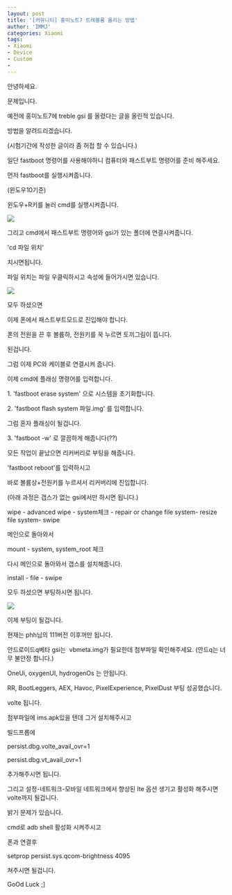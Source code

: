 ```yaml
---
layout: post
title: '[커뮤니티] 홍미노트7 트레블롬 올리는 방법'
author: 'IMMJ'
categories: Xiaomi
tags:
- Xiaomi
- Device
- Custom
-
---
```



<script> location.href='https://cafe.naver.com/develoid/866974' ; </script>

<p></p>
<p><p></p>
<p>안녕하세요.</p>
</p>
<p>문제입니다.</p>
<p>예전에 홍미노트7에 treble gsi 를 올렸다는 글을 올린적 있습니다.</p>
<p>방법을 알려드리겠습니다.</p>
<p>(시험기간에 작성한 글이라 좀 허접 할 수 있습니다.)</p>
<p>일단 fastboot 명령어를 사용해야하니 컴퓨터와 패스트부트 명령어를 준비 해주세요.</p>
<p>먼저 fastboot를 실행시켜줍니다.</p>
<p>(윈도우10기준)</p>
<p>윈도우+R키를 눌러 cmd를 실행시켜줍니다.</p>
<p><img src="https://cafeptthumb-phinf.pstatic.net/MjAxOTA0MjFfMjAz/MDAxNTU1ODU1NDU1MjU0.SqMHeKBhFG2MAWkzPyFqrbsgefe16UFzj4AUT_kgrSQg.LFKwit_VzTP-RnLs24-8kP8kvCD4D0I4VOMnp0GXmDAg.PNG.kmss9531/1.PNG?type=w740"></p>
<p>그리고 cmd에서 패스트부트 명령어와 gsi가 있는 폴더에 연결시켜줍니다.</p>
<p>'cd 파일 위치'</p>
<p>치시면됩니다.</p>
<p>파일 위치는 파일 우클릭하시고 속성에 들어가시면 있습니다.</p>
<p><img src="https://cafeptthumb-phinf.pstatic.net/MjAxOTA0MjFfODMg/MDAxNTU1ODU1NjM4MjMy.BmuVnhOv6NESPvOFkSaiHstR9aOv9mMh07zm0i9OtjUg.V-tpOuMxnegSi2ppkwuCK7nmOwzq71qVdAlRXtNYMlog.PNG.kmss9531/2.PNG?type=w740"></p>
<p>모두 하셨으면&nbsp;</p>
<p>이제 폰에서 패스트부트모드로 진입해야 합니다.</p>
<p>폰의 전원을 끈 후 볼륨하, 전원키를 꾹 누르면 토끼그림이 뜹니다.</p>
<p>된겁니다.</p>
<p>그럼 이제 PC와 케이블로 연결시켜 줍니다.</p>
<p>이제 cmd에 플래싱 명령어를 입력합니다.</p>
<p>1. 'fastboot erase system' 으로 시스템을 초기화합니다.</p>
<p>2. 'fastboot flash system 파일.img'&nbsp;를 입력합니다.</p>
<p>그럼 혼자 플래싱이 될겁니다.</p>
<p>3. 'fastboot -w' 로 깔끔하게 해줍니다(??)</p>
<p>모든 작업이 끝났으면 리커버리로 부팅을 해줍니다.</p>
<p>'fastboot reboot'를 입력하시고&nbsp;</p>
<p>바로&nbsp;볼륨상+전원키를 누르셔서 리커버리에 진입합니다.</p>
<p>(아래 과정은 갭스가 없는 gsi에서만 하시면 됩니다.)</p>
<p>wipe - advanced wipe - system체크 - repair or change file system- resize file system- swipe</p>
<p>메인으로 돌아와서</p>
<p>mount - system, system_root 체크</p>
<p>다시 메인으로 돌아와서 갭스를 설치해줍니다.</p>
<p>install - file - swipe</p>
<p>모두 하셨으면 부팅하시면 됩니다.</p>
<p><img src="https://cafeptthumb-phinf.pstatic.net/MjAxOTA0MjFfMTY5/MDAxNTU1ODU3ODM2MTIx.HUUAz1TTnX0hr13uBNUtPs0N1HkMxZ_gO1MoIrvvBxog.hvvGdmSYEeuRXUExQfeC51h2r8-Gt5elb6zLH2mF2XMg.GIF.kmss9531/ezgif.com-optimize.gif?type=w740"></p>
<p>이제 부팅이 될겁니다.</p>
<p>현재는 phh님의 111버전 이후꺼만 됩니다.</p>
<p>안드로이드q베타 gsi는&nbsp; vbmeta.img가 필요한데 첨부파일 확인해주세요. (안드q는 너무 불안정 합니다.)</p>
<p>OneUi, oxygenUI, hydrogenOs 는 안됩니다.</p>
<p>RR, BootLeggers, AEX, Havoc, PixelExperience, PixelDust 부팅 성공했습니다.</p>
<p>volte 됩니다.</p>
<p>첨부파일에 ims.apk있을 텐데 그거 설치해주시고&nbsp;</p>
<p>빌드프롭에</p>
<p>persist.dbg.volte_avail_ovr=1</p>
<p>persist.dbg.vt_avail_ovr=1</p>
<p>추가해주시면 됩니다.</p>
<p>그리고 설정-네트워크-모바일 네트워크에서 향상된 lte 옵션 생기고 활성화 해주시면 volte까지 될겁니다.</p>
</p>
</p>
<p><p><p>밝기 문제가 있습니다.</p>
</p>
</p>
</blockquote><p><p><p>cmd로 adb shell 활성화 시켜주시고&nbsp;</p>
<p>폰과 연결후</p>
<p>setprop persist.sys.qcom-brightness 4095</p>
<p>쳐주시면 될겁니다.</p>
<p>GoOd Luck ;]</p>
</p>
